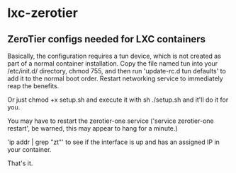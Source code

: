 # lxc-zerotier
## ZeroTier configs needed for LXC containers

Basically, the configuration requires a tun device, which is not created as part of a normal container installation.  Copy the file named tun into your /etc/init.d/ directory, chmod 755, and then run 'update-rc.d tun defaults' to add it to the normal boot order.  Restart networking service to immediately reap the benefits.

Or just chmod +x setup.sh and execute it with sh ./setup.sh and it'll do it for you.

You may have to restart the zerotier-one service ('service zerotier-one restart', be warned, this may appear to hang for a minute.)

'ip addr | grep "zt"' to see if the interface is up and has an assigned IP in your container.

That's it.
